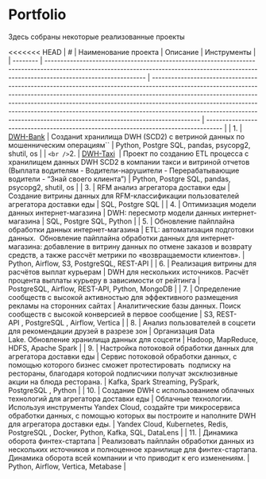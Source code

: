 # Portfolio

Здесь собраны некоторые реализованные проекты

<<<<<<< HEAD
| #        | Наименование проекта                                                                                                                                                     | Описание                                                                                                                                                                                                                                                                                                                                                                                                      | Инструменты                                                              |
| -------- | ------------------------------------------------------------------------------------------------------------------------------------------------------------------------------------------- | --------------------------------------------------------------------------------------------------------------------------------------------------------------------------------------------------------------------------------------------------------------------------------------------------------------------------------------------------------------------------------------------------------------------- | ----------------------------------------------------------------------------------- |
| 1.       | [DWH-Bank](https://github.com/dalv119/Portfolio/tree/main/DWH-Bank)                                                                                                                            | Cозданиt хранилища DWH (SCD2) с ветриной данных по мошенническим операциям``                                                                                                                                                                                                                                                                                    | Python, Postgre SQL, pandas, psycopg2, shutil, os                                   |
| `<br />`2. | [DWH-Taxi](https://github.com/dalv119/Portfolio/tree/main/DWH-Taxi)                                                                                                                           | Проект по созданию ETL процесса с хранилищем данных DWH SCD2 в компании такси и витриной отчетов (Выплата водителям - Водители-нарушители - Перерабатывающие водители - “Знай своего клиента”)                                                                    | Python, Postgre SQL, pandas, psycopg2, shutil, os                                   |
| 3.       | RFM анализ агрегатора доставки еды                                                                                                                              | Создание витрины данных для RFM-классификации пользователей агрегатора доставки еды                                                                                                                                                                                                                                                            | SQL, Postgre SQL                                                                   |
| 4.       | Оптимизация модели данных интернет-магазина                                                                                                          | DWH: пересмотр модели данных интернет-магазина                                                                                                                                                                                                                                                                                                                                  | SQL, Postgre SQL, Python                                                           |
| 5.       | Обновление пайплайна обработки данных интернет-магазина                                                                                   | ETL: автоматизация подготовки данных.  Обновление пайплайна обработки данных для интернет-магазина: добавление в витрину данных по отмене заказов и возврату средств, а также рассчёт метрики по «возвращаемости клиентов». | Python, Airflow, S3, PostgreSQL, REST-API                                          |
| 6.       | Реализация витрины для расчётов выплат курьерам                                                                                                   | DWH для нескольких источников. Расчёт процента выплаты курьеру в зависимости от рейтинга                                                                                                                                                                                                                                                     | PostgreSQL, Airflow, REST-API, Python, MongoDB                                    |
| 7.       | Определение сообществ с высокой активностью для эффективного размещения рекламы на сторонних сайтах | Аналитические базы данных. Поиск сообществ с высокой конверсией в первое сообщение                                                                                                                                                                                                                                                            | S3, REST-API , PostgreSQL , Airflow, Vertica                                    |
| 8.       | Анализ пользователей в соцсети для рекомендации друзей в разрезе зон                                                             | Организация Data Lake. Обновление хранилища данных для соцсети                                                                                                                                                                                                                                                                                                         | Hadoop, MapReduce, HDFS, Apache Spark                                               |
| 9.       | Настройка потоковой обработки данных для агрегатора доставки еды                                                                   | Сервис потоковой обработки данных, с помощью которого бизнес сможет протестировать  подписку на рестораны, благодаря которой подписчики получат эксклюзивные акции на блюда ресторана.                                                                  | Kafka, Spark Streaming, PySpark, PostgreSQL , Python                              |
| 10.      | Создание DWH с использованием облачных технологий для агрегатора доставки еды                                              | Облачные технологии.  Используя инструменты Yandex Cloud, создайте три микросервиса обработки данных, с помощью которых вы построите и наполните DWH для агрегатора доставки еды.                                                                                            | Yandex Cloud, Kubernetes, Redis, PostgreSQL , Docker, Python, Kafka, SQL, DataLens |
| 11.      | Динамика оборота финтех-стартапа                                                                                                                               | Реализовать пайплайн обработки данных из нескольких источников и полноценное хранилище для финтех-стартапа. Динамика оборота всей компании и что приводит к его изменениям.                                                                                        | Python, Airflow, Vertica, Metabase                                                |


